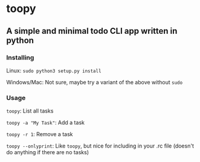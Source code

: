 # toopy
## A simple and minimal todo CLI app written in python

### Installing
Linux: `sudo python3 setup.py install`

Windows/Mac: Not sure, maybe try a variant of the above without `sudo`

### Usage
`toopy`: List all tasks

`toopy -a "My Task"`: Add a task

`toopy -r 1`: Remove a task

`toopy --onlyprint`: Like `toopy`, but nice for including in your .rc file (doesn't do anything if there are no tasks)
